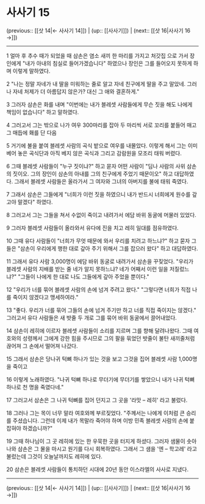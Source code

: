 # 사사기 15

(previous:: [[삿 14|← 사사기 14]]) | (up:: [[사사기]]) | (next:: [[삿 16|사사기 16 →]])

***




1 
얼마 후 추수 때가 되었을 때 삼손은 염소 새끼 한 마리를 가지고 처갓집 으로 가서 장인에게 "내가 아내의 침실로 들어가겠습니다" 하였으나 장인은 그를 들어오지 못하게 하며 이렇게 말하였다. 



2 
"나는 정말 자네가 내 딸을 미워하는 줄로 알고 자네 친구에게 딸을 주고 말았네. 그러나 자네 처제가 더 아름답지 않은가? 대신 그 애와 결혼하게." 



3 
그러자 삼손은 화를 내며 "이번에는 내가 블레셋 사람들에게 무슨 짓을 해도 나에게 책임이 없습니다" 하고 말하였다. 



4 
그러고서 그는 밖으로 나가 여우 300마리를 잡아 두 마리씩 서로 꼬리를 붙들어 매고 그 매듭에 홰를 단 다음 



5 
거기에 불을 붙여 블레셋 사람의 곡식 밭으로 여우를 내몰았다. 이렇게 해서 그는 이미 베어 놓은 곡식단과 아직 베지 않은 곡식과 그리고 감람원을 모조리 태워 버렸다. 



6 
그때 블레셋 사람들이 "누구 짓이냐?" 하고 묻자 어떤 사람이 "딤나 사람의 사위 삼손의 짓이오. 그의 장인이 삼손의 아내를 그의 친구에게 주었기 때문이오" 하고 대답하였다. 그래서 블레셋 사람들은 올라가서 그 여자와 그녀의 아버지를 불에 태워 죽였다. 



7 
그래서 삼손은 그들에게 "너희가 이런 짓을 하였으니 내가 반드시 너희에게 원수를 갚고야 말겠다" 하였다. 



8 
그러고서 그는 그들을 쳐서 수없이 죽이고 내려가서 에담 바위 동굴에 머물러 있었다. 



9 
그러자 블레셋 사람들이 올라와서 유다에 진을 치고 레히 일대를 점유하였다. 



10 
그때 유다 사람들이 "너희가 무엇 때문에 와서 우리를 치려고 하느냐?" 하고 묻자 그들은 "삼손이 우리에게 행한 대로 갚아 주기 위해서 그를 잡으러 왔다" 하고 대답하였다. 



11 
그래서 유다 사람 3,000명이 에담 바위 동굴로 내려가서 삼손을 꾸짖었다. "우리가 블레셋 사람의 지배를 받는 줄 네가 알지 못하느냐? 네가 어째서 이런 일을 저질렀느냐?" "그들이 나에게 한 대로 나도 그들에게 갚아 주었을 뿐이다." 



12 
"우리가 너를 묶어 블레셋 사람의 손에 넘겨 주려고 왔다." "그렇다면 너희가 직접 나를 죽이지 않겠다고 맹세하여라." 



13 
"좋다. 우리가 너를 묶어 그들의 손에 넘겨 주기만 하고 너를 직접 죽이지는 않겠다." 그러고서 유다 사람들은 새 밧줄 두 개로 그를 묶어 바위 동굴에서 끌어내었다. 



14 
삼손이 레히에 이르자 블레셋 사람들이 소리를 지르며 그를 향해 달려나왔다. 그때 여호와의 성령께서 그에게 강한 힘을 주시므로 그의 팔을 묶었던 밧줄이 불탄 새끼줄처럼 끊어져 그 손에서 떨어져 나갔다. 



15 
그래서 삼손은 당나귀 턱뼈 하나가 있는 것을 보고 그것을 집어 블레셋 사람 1,000명을 죽이고 



16 
이렇게 노래하였다. "나귀 턱뼈 하나로 무더기에 무더기를 쌓았으니 내가 나귀 턱뼈 하나로 천 명을 죽였다네." 



17 
그러고서 삼손은 그 나귀 턱뼈를 집어 던지고 그 곳을 '라맛 – 레히' 라고 불렀다. 



18 
그러나 그는 목이 너무 말라 여호와께 부르짖었다. "주께서는 나에게 이처럼 큰 승리를 주셨습니다. 그런데 이제 내가 목말라 죽어야 하며 이방 민족 블레셋 사람의 손에 붙잡혀야 하겠습니까?" 



19 
그때 하나님이 그 곳 레히에 있는 한 우묵한 곳을 터지게 하셨다. 그러자 샘물이 솟아 나와 삼손은 그 물을 마시고 원기를 다시 회복하였다. 그래서 그 샘을 '엔 – 학고레' 라고 불렀는데 그것이 오늘날까지도 레히에 있다. 



20 
삼손은 블레셋 사람들이 통치하던 시대에 20년 동안 이스라엘의 사사로 지냈다.

***

(previous:: [[삿 14|← 사사기 14]]) | (up:: [[사사기]]) | (next:: [[삿 16|사사기 16 →]])
